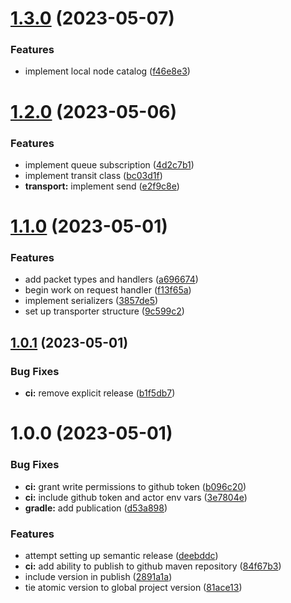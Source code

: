 # [1.3.0](https://github.com/sphericalkat/atomic-demo/compare/v1.2.0...v1.3.0) (2023-05-07)


### Features

* implement local node catalog ([f46e8e3](https://github.com/sphericalkat/atomic-demo/commit/f46e8e3424c39a97393d5851d1f26fc68fefdfc5))

# [1.2.0](https://github.com/sphericalkat/atomic-demo/compare/v1.1.0...v1.2.0) (2023-05-06)


### Features

* implement queue subscription ([4d2c7b1](https://github.com/sphericalkat/atomic-demo/commit/4d2c7b1a79a28a6bba73058278412b832dcfd580))
* implement transit class ([bc03d1f](https://github.com/sphericalkat/atomic-demo/commit/bc03d1f693f25ba2f97622856d34c5b6fd6e5206))
* **transport:** implement send ([e2f9c8e](https://github.com/sphericalkat/atomic-demo/commit/e2f9c8ead80214ff5b48a7e979313a7eaf4b8d0d))

# [1.1.0](https://github.com/sphericalkat/atomic-demo/compare/v1.0.1...v1.1.0) (2023-05-01)


### Features

* add packet types and handlers ([a696674](https://github.com/sphericalkat/atomic-demo/commit/a69667483242b205cd2ce8b21125503340e46868))
* begin work on request handler ([f13f65a](https://github.com/sphericalkat/atomic-demo/commit/f13f65a7c35bb2778cd2e3e98b248ca6aae02db0))
* implement serializers ([3857de5](https://github.com/sphericalkat/atomic-demo/commit/3857de57b488acd13774c2dc72b4463de23b3cbb))
* set up transporter structure ([9c599c2](https://github.com/sphericalkat/atomic-demo/commit/9c599c2623d754f4ba0d90ccee2da5a20b77e460))

## [1.0.1](https://github.com/sphericalkat/atomic-demo/compare/v1.0.0...v1.0.1) (2023-05-01)


### Bug Fixes

* **ci:** remove explicit release ([b1f5db7](https://github.com/sphericalkat/atomic-demo/commit/b1f5db7dc2f98cc43529c92f989f90245c03b2a6))

# 1.0.0 (2023-05-01)


### Bug Fixes

* **ci:** grant write permissions to github token ([b096c20](https://github.com/sphericalkat/atomic-demo/commit/b096c202a27e0f04d7f0715d79dce4a225da4888))
* **ci:** include github token and actor env vars ([3e7804e](https://github.com/sphericalkat/atomic-demo/commit/3e7804eef7cd42a9ca20163100cd5216f81a6812))
* **gradle:** add publication ([d53a898](https://github.com/sphericalkat/atomic-demo/commit/d53a8987c3a5e6ea35fe016df0738a980f0b5306))


### Features

* attempt setting up semantic release ([deebddc](https://github.com/sphericalkat/atomic-demo/commit/deebddc6f65c63460c766b9fa2867488d1e168e0))
* **ci:** add ability to publish to github maven repository ([84f67b3](https://github.com/sphericalkat/atomic-demo/commit/84f67b311e93e7262f9a62a34b96895c9aa18ff2))
* include version in publish ([2891a1a](https://github.com/sphericalkat/atomic-demo/commit/2891a1ace556d0142d5f413b8840c111ec75f166))
* tie atomic version to global project version ([81ace13](https://github.com/sphericalkat/atomic-demo/commit/81ace13dec31cdf1f659eb53a432d64c8e240af3))
